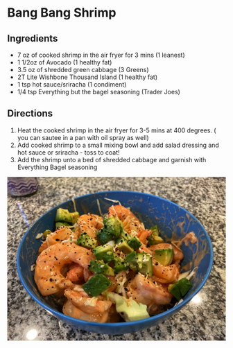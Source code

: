 # Bang Bang Shrimp

## Ingredients
* 7 oz of cooked shrimp in the air fryer for 3 mins (1 leanest)
* 1 1/2oz of Avocado (1 healthy fat) 
* 3.5 oz of shredded green cabbage (3 Greens) 
* 2T Lite Wishbone Thousand Island (1 healthy fat) 
* 1 tsp hot sauce/sriracha (1 condiment) 
* 1/4 tsp Everything but the bagel seasoning (Trader Joes)

## Directions
1. Heat the cooked shrimp in the air fryer for 3-5 mins at 400 degrees.  ( you can sautee in a pan with oil spray as well)
2. Add cooked shrimp to a small mixing bowl and add salad dressing and hot sauce or sriracha - toss to coat!
3. Add the shrimp unto a bed of shredded cabbage and garnish with Everything Bagel seasoning

![Bang Bang Shrimp](./Bang%20Bang%20Shrimp.jpeg)

